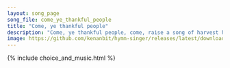 ```yaml
---
layout: song_page
song_file: come_ye_thankful_people
title: "Come, ye thankful people"
description: "Come, ye thankful people, come, raise a song of harvest home: fruit and crops are gathered in, safe before the storms begin; God, our Maker, will prov... english theist 4part musicbyother textbyother autumn"
image: https://github.com/kenanbit/hymn-singer/releases/latest/download/come_ye_thankful_people-trad.png
---
```


{% include choice_and_music.html %}